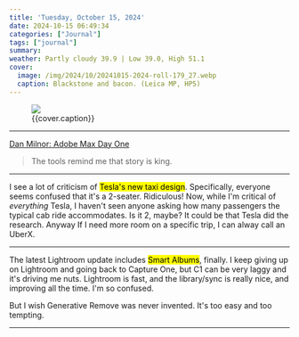 ```yaml
---
title: 'Tuesday, October 15, 2024'
date: 2024-10-15 06:49:34
categories: ["Journal"]
tags: ["journal"]
summary: 
weather: Partly cloudy 39.9 | Low 39.0, High 51.1
cover: 
  image: /img/2024/10/20241015-2024-roll-179_27.webp 
  caption: Blackstone and bacon. (Leica MP, HP5)
---
```


<figure>
<img src="{{cover.image}}">
<figcaption>{{cover.caption}}</figcaption>
</figure>

----

[Dan Milnor: Adobe Max Day One](https://shifter.media/creative-adobe-max-day-one/)
> The tools remind me that story is king.

----

I see a lot of criticism of <mark>Tesla's new taxi design</mark>. Specifically, everyone seems confused that it's a 2-seater. Ridiculous! Now, while I'm critical of _everything_ Tesla, I haven't seen anyone asking how many passengers the typical cab ride accommodates. Is it 2, maybe? It could be that Tesla did the research. Anyway If I need more room on a specific trip, I can alway call an UberX.

----

The latest Lightroom update includes <mark>Smart Albums</mark>, finally. I keep giving up on Lightroom and going back to Capture One, but C1 can be very laggy and it's driving me nuts. Lightroom is fast, and the library/sync is really nice, and improving all the time. I'm so confused.

But I wish Generative Remove was never invented. It's too easy and too tempting.

----

